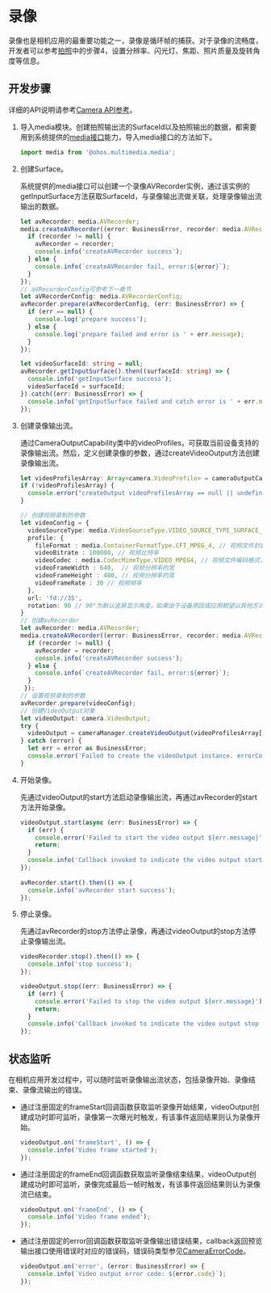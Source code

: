 # 录像

录像也是相机应用的最重要功能之一，录像是循环帧的捕获。对于录像的流畅度，开发者可以参考[拍照](camera-shooting.md)中的步骤4，设置分辨率、闪光灯、焦距、照片质量及旋转角度等信息。

## 开发步骤

详细的API说明请参考[Camera API参考](../reference/apis/js-apis-camera.md)。

1. 导入media模块。创建拍照输出流的SurfaceId以及拍照输出的数据，都需要用到系统提供的[media接口](../reference/apis/js-apis-media.md)能力，导入media接口的方法如下。
     
   ```ts
   import media from '@ohos.multimedia.media';
   ```

2. 创建Surface。
   
   系统提供的media接口可以创建一个录像AVRecorder实例，通过该实例的getInputSurface方法获取SurfaceId，与录像输出流做关联，处理录像输出流输出的数据。
 
   ```ts
   let avRecorder: media.AVRecorder;
   media.createAVRecorder((error: BusinessError, recorder: media.AVRecorder) => {
     if (recorder != null) {
       avRecorder = recorder;
       console.info('createAVRecorder success');
     } else {
       console.info(`createAVRecorder fail, error:${error}`);
     }
   });
   // aVRecorderConfig可参考下一章节
   let aVRecorderConfig: media.AVRecorderConfig;
   avRecorder.prepare(aVRecorderConfig, (err: BusinessError) => {
     if (err == null) {
       console.log('prepare success');
     } else {
       console.log('prepare failed and error is ' + err.message);
     }
   });
   
   let videoSurfaceId: string = null;
   avRecorder.getInputSurface().then((surfaceId: string) => {
     console.info('getInputSurface success');
     videoSurfaceId = surfaceId;
   }).catch((err: BusinessError) => {
     console.info('getInputSurface failed and catch error is ' + err.message);
   });
   ```

3. 创建录像输出流。
     
    通过CameraOutputCapability类中的videoProfiles，可获取当前设备支持的录像输出流。然后，定义创建录像的参数，通过createVideoOutput方法创建录像输出流。
     
   ```ts
   let videoProfilesArray: Array<camera.VideoProfile> = cameraOutputCapability.videoProfiles;
   if (!videoProfilesArray) {
     console.error("createOutput videoProfilesArray == null || undefined");
   } 
   
   // 创建视频录制的参数
   let videoConfig = {
     videoSourceType: media.VideoSourceType.VIDEO_SOURCE_TYPE_SURFACE_YUV,
     profile: {
       fileFormat : media.ContainerFormatType.CFT_MPEG_4, // 视频文件封装格式，只支持MP4
       videoBitrate : 100000, // 视频比特率
       videoCodec : media.CodecMimeType.VIDEO_MPEG4, // 视频文件编码格式，支持mpeg4和avc两种格式
       videoFrameWidth : 640,  // 视频分辨率的宽
       videoFrameHeight : 480, // 视频分辨率的高
       videoFrameRate : 30 // 视频帧率
     },
     url: 'fd://35',
     rotation: 90 // 90°为默认竖屏显示角度，如果由于设备原因或应用期望以其他方式显示等原因，请根据实际情况调整该参数
   } 
   // 创建avRecorder
   let avRecorder: media.AVRecorder;
   media.createAVRecorder((error: BusinessError, recorder: media.AVRecorder) => {
     if (recorder != null) {
       avRecorder = recorder;
       console.info('createAVRecorder success');
     } else {
       console.info(`createAVRecorder fail, error:${error}`);
     }
    });
   // 设置视频录制的参数
   avRecorder.prepare(videoConfig);
   // 创建VideoOutput对象
   let videoOutput: camera.VideoOutput;
   try {
     videoOutput = cameraManager.createVideoOutput(videoProfilesArray[0], videoSurfaceId);
   } catch (error) {
     let err = error as BusinessError;
     console.error('Failed to create the videoOutput instance. errorCode = ' + err.code);
   }
   ```

4. 开始录像。
   
   先通过videoOutput的start方法启动录像输出流，再通过avRecorder的start方法开始录像。

   ```ts
   videoOutput.start(async (err: BusinessError) => {
     if (err) {
       console.error('Failed to start the video output ${err.message}');
       return;
     }
     console.info('Callback invoked to indicate the video output start success.');
   });
    
   avRecorder.start().then(() => {
     console.info('avRecorder start success');
   });
   ```

5. 停止录像。
     
   先通过avRecorder的stop方法停止录像，再通过videoOutput的stop方法停止录像输出流。
     
   ```ts
   videoRecorder.stop().then(() => {
     console.info('stop success');
   });
   
   videoOutput.stop((err: BusinessError) => {
     if (err) {
       console.error('Failed to stop the video output ${err.message}');
       return;
     }
     console.info('Callback invoked to indicate the video output stop success.');
   });
   ```


## 状态监听

在相机应用开发过程中，可以随时监听录像输出流状态，包括录像开始、录像结束、录像流输出的错误。

- 通过注册固定的frameStart回调函数获取监听录像开始结果，videoOutput创建成功时即可监听，录像第一次曝光时触发，有该事件返回结果则认为录像开始。
    
  ```ts
  videoOutput.on('frameStart', () => {
    console.info('Video frame started');
  });
  ```

- 通过注册固定的frameEnd回调函数获取监听录像结束结果，videoOutput创建成功时即可监听，录像完成最后一帧时触发，有该事件返回结果则认为录像流已结束。
    
  ```ts
  videoOutput.on('frameEnd', () => {
    console.info('Video frame ended');
  });
  ```

- 通过注册固定的error回调函数获取监听录像输出错误结果，callback返回预览输出接口使用错误时对应的错误码，错误码类型参见[CameraErrorCode](../reference/apis/js-apis-camera.md#cameraerrorcode)。
    
  ```ts
  videoOutput.on('error', (error: BusinessError) => {
    console.info(`Video output error code: ${error.code}`);
  });
  ```
